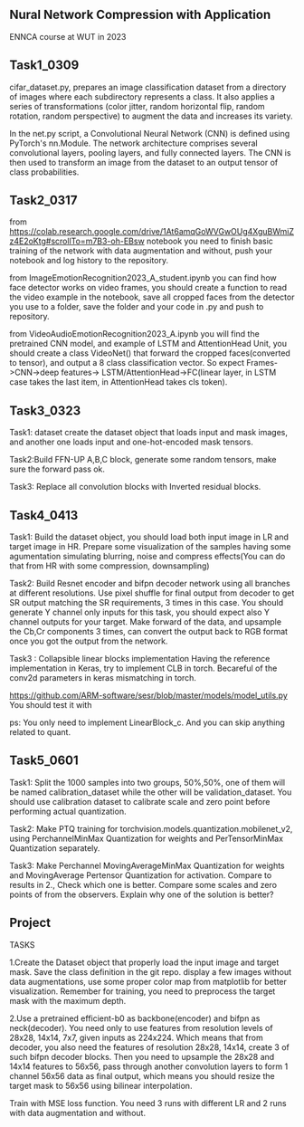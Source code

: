 ## Nural Network Compression with Application

ENNCA course at WUT in 2023

## Task1_0309

cifar_dataset.py, prepares an image classification dataset from a directory of images where each subdirectory represents a class. It also applies a series of transformations (color jitter, random horizontal flip, random rotation, random perspective) to augment the data and increases its variety.

In the net.py script, a Convolutional Neural Network (CNN) is defined using PyTorch's nn.Module. The network architecture comprises several convolutional layers, pooling layers, and fully connected layers. The CNN is then used to transform an image from the dataset to an output tensor of class probabilities.

## Task2_0317

from https://colab.research.google.com/drive/1At6amqGoWVGwOUg4XguBWmiZz4E2oKtg#scrollTo=m7B3-oh-EBsw notebook you need to finish basic training of the network with data augmentation and without, push your notebook and log history to the repository.
	
from ImageEmotionRecognition2023_A_student.ipynb you can find how face detector works on video frames, you should create a function to read the video example in the notebook, save all cropped faces from the detector you use to a folder, save the folder and your code in .py and push to repository.
	
from VideoAudioEmotionRecognition2023_A.ipynb you will find the pretrained CNN model, and example of LSTM and AttentionHead Unit, you should create a class VideoNet() that forward the cropped faces(converted to tensor), and output a 8 class classification vector. So expect Frames->CNN->deep features-> LSTM/AttentionHead->FC(linear layer, in LSTM case takes the last item, in AttentionHead takes cls token).

## Task3_0323

Task1: dataset create the dataset object that loads input and mask images, and another one loads input and one-hot-encoded mask tensors.

Task2:Build FFN-UP A,B,C block, generate some random tensors, make sure the forward pass ok.

Task3: Replace all convolution blocks with Inverted residual blocks.

## Task4_0413

Task1:
Build the dataset object, you should load both input image in LR and target image in HR. Prepare some visualization of the samples having some agumentation simulating blurring, noise and compress effects(You can do that from HR with some compression, downsampling)

Task2: 
Build Resnet encoder and bifpn decoder network using all branches at different resolutions. Use pixel shuffle for final output from decoder to get SR output matching the SR requirements, 3 times in this case. You should generate Y channel only inputs for this task, you should expect also Y channel outputs for your target. Make forward of the data, and upsample the Cb,Cr components 3 times, can convert the output back to RGB format once you got the output from the network.

Task3 : Collapsible linear blocks implementation Having the reference implementation in Keras, try to implement CLB in torch. Becareful of the conv2d parameters in keras mismatching in torch.

https://github.com/ARM-software/sesr/blob/master/models/model_utils.py You should test it with

ps: You only need to implement LinearBlock_c. And you can skip anything related to quant.


## Task5_0601

Task1: Split the 1000 samples into two groups, 50%,50%, one of them will be named calibration_dataset while the other will be validation_dataset. You should use calibration dataset to calibrate scale and zero point before performing actual quantization.

Task2: Make PTQ training for torchvision.models.quantization.mobilenet_v2, using PerchannelMinMax Quantization for weights and PerTensorMinMax Quantization separately.

Task3: Make Perchannel MovingAverageMinMax Quantization for weights and MovingAverage Pertensor Quantization for activation. Compare to results in 2., Check which one is better. Compare some scales and zero points of from the observers. Explain why one of the solution is better?

## Project

TASKS

1.Create the Dataset object that properly load the input image and target mask. Save the class definition in the git repo. display a few images without data augmentations, use some proper color map from matplotlib for better visualization. Remember for training, you need to preprocess the target mask with the maximum depth.

2.Use a pretrained efficient-b0 as backbone(encoder) and bifpn as neck(decoder). You need only to use features from resolution levels of 28x28, 14x14, 7x7, given inputs as 224x224. Which means that from decoder, you also need the features of resolution 28x28, 14x14, create 3 of such bifpn decoder blocks. Then you need to upsample the 28x28 and 14x14 features to 56x56, pass through another convolution layers to form 1 channel 56x56 data as final output, which means you should resize the target mask to 56x56 using bilinear interpolation.

Train with MSE loss function. You need 3 runs with different LR and 2 runs with data augmentation and without.

